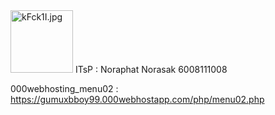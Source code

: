 <img src="https://www.picz.in.th/images/2018/10/23/kFck1I.jpg" alt="kFck1I.jpg" border="0" width="100" height="100" />
ITsP : Noraphat Norasak 6008111008 

000webhosting_menu02 : https://gumuxbboy99.000webhostapp.com/php/menu02.php
